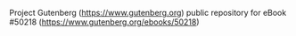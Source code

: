 Project Gutenberg (https://www.gutenberg.org) public repository for
eBook #50218 (https://www.gutenberg.org/ebooks/50218)
